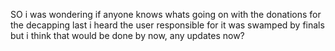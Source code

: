SO i was wondering if anyone knows whats going on with the donations for
the decapping last i heard the user responsible for it was swamped by
finals but i think that would be done by now, any updates now?